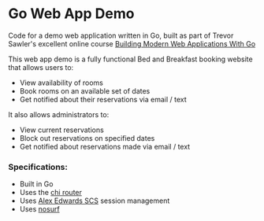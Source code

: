 # Go Web App Demo

Code for a demo web application written in Go, built as part of Trevor Sawler's excellent online course [Building Modern Web Applications With Go](https://www.udemy.com/course/building-modern-web-applications-with-go)

This web app demo is a fully functional Bed and Breakfast booking website that allows users to:
- View availability of rooms
- Book rooms on an available set of dates
- Get notified about their reservations via email / text

It also allows administrators to:
- View current reservations
- Block out reservations on specified dates
- Get notified about reservations made via email / text

### Specifications:
- Built in Go
- Uses the [chi router](https://github.com/go-chi-chi)
- Uses [Alex Edwards SCS](https://github.com/alexedwards/scs/v2) session management
- Uses [nosurf](https://github.com/justinas/nosurf)